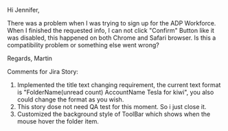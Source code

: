Hi Jennifer,
 
There was a problem when I was trying to sign up for the ADP Workforce. 
When I finished the requested info, I can not click "Confirm" Button like it was disabled, this happened on both Chrome and
Safari browser.
Is this a compatibility problem or something else went wrong?

Regards,
Martin

Comments for Jira Story:  
1. Implemented the title text changing requirement, the current text format is "FolderName(unread count) AccountName Tesla for 
kiwi", you also could change the format as you wish.
2. This story dose not need QA test for this moment. So i just close it.  
3. Customized the background style of ToolBar which shows when the mouse hover the folder item.  
